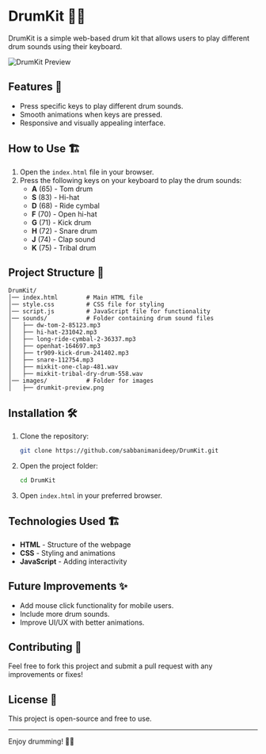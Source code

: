 # DrumKit 🎵🥁

DrumKit is a simple web-based drum kit that allows users to play different drum sounds using their keyboard.

![DrumKit Preview](https://github.com/sabbanimanideep/DrumKit/blob/main/Screenshot%202025-03-25%20at%2010.40.45%E2%80%AFAM.png?raw=true)

## Features 🚀
- Press specific keys to play different drum sounds.
- Smooth animations when keys are pressed.
- Responsive and visually appealing interface.

## How to Use 🏗️
1. Open the `index.html` file in your browser.
2. Press the following keys on your keyboard to play the drum sounds:
   - **A** (65) - Tom drum
   - **S** (83) - Hi-hat
   - **D** (68) - Ride cymbal
   - **F** (70) - Open hi-hat
   - **G** (71) - Kick drum
   - **H** (72) - Snare drum
   - **J** (74) - Clap sound
   - **K** (75) - Tribal drum

## Project Structure 📂
```
DrumKit/
│── index.html        # Main HTML file
│── style.css         # CSS file for styling
│── script.js         # JavaScript file for functionality
│── sounds/           # Folder containing drum sound files
│   ├── dw-tom-2-85123.mp3
│   ├── hi-hat-231042.mp3
│   ├── long-ride-cymbal-2-36337.mp3
│   ├── openhat-164697.mp3
│   ├── tr909-kick-drum-241402.mp3
│   ├── snare-112754.mp3
│   ├── mixkit-one-clap-481.wav
│   ├── mixkit-tribal-dry-drum-558.wav
│── images/           # Folder for images
│   ├── drumkit-preview.png
```

## Installation 🛠️
1. Clone the repository:
   ```sh
   git clone https://github.com/sabbanimanideep/DrumKit.git
   ```
2. Open the project folder:
   ```sh
   cd DrumKit
   ```
3. Open `index.html` in your preferred browser.

## Technologies Used 🏗️
- **HTML** - Structure of the webpage
- **CSS** - Styling and animations
- **JavaScript** - Adding interactivity

## Future Improvements ✨
- Add mouse click functionality for mobile users.
- Include more drum sounds.
- Improve UI/UX with better animations.

## Contributing 🤝
Feel free to fork this project and submit a pull request with any improvements or fixes!

## License 📜
This project is open-source and free to use.

---
Enjoy drumming! 🥁🎶

